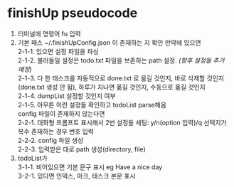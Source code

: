# finishUp pseudocode

1. 터미널에 명령어 fu 입력
2. 기본 패스 ~/.finishUpConfig.json 이 존재하는 지 확인 만약에 있으면  
  2-1-1. 있으면 설정 파일을 파싱  
  2-1-2. 불러들일 설정은 todo.txt 파일을 보존하는 path 설정. *(향후 설정들 추가 예정)*  
  2-1-3. 다 한 태스크를 자동적으로 done.txt 로 옮길 것인지, 바로 삭제할 것인지(done.txt 생성 안 됨), 하루가 지나면 옮길 것인지, 수동으로 옮길 것인지  
  2-1-4. dumpList 설정할 것인지 여부  
  2-1-5. 아무튼 이런 설정들 확인하고 todoList parse해옴  
config 파일이 존재하지 않는다면  
  2-2-1. 대화형 프롬프트 표시해서 2번 설정들 세팅: y/n(option 입력)/q 선택지가 복수 존재하는 경우 번호 입력  
  2-2-2. config 파일 생성  
  2-2-3. 입력받은 대로 path 생성(directory, file)  
3. todoList가  
  3-1-1. 비어있으면 기본 문구 표시 eg Have a nice day  
  3-2-1. 있다면 인덱스, 마크, 태스크 본문 표시
